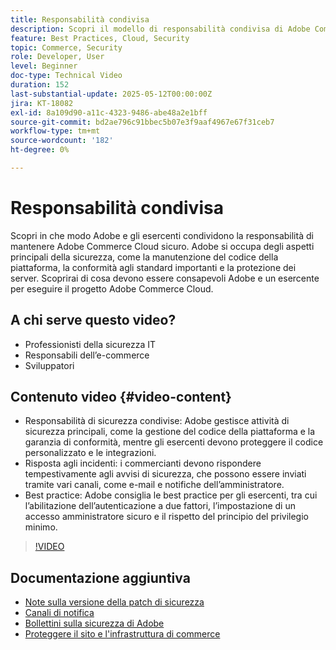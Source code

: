 ```yaml
---
title: Responsabilità condivisa
description: Scopri il modello di responsabilità condivisa di Adobe Commerce per la sicurezza e le operazioni. Scopri i ruoli chiave per Adobe e gli esercenti.
feature: Best Practices, Cloud, Security
topic: Commerce, Security
role: Developer, User
level: Beginner
doc-type: Technical Video
duration: 152
last-substantial-update: 2025-05-12T00:00:00Z
jira: KT-18082
exl-id: 8a109d90-a11c-4323-9486-abe48a2e1bff
source-git-commit: bd2ae796c91bbec5b07e3f9aaf4967e67f31ceb7
workflow-type: tm+mt
source-wordcount: '182'
ht-degree: 0%

---
```


# Responsabilità condivisa

Scopri in che modo Adobe e gli esercenti condividono la responsabilità di mantenere Adobe Commerce Cloud sicuro. Adobe si occupa degli aspetti principali della sicurezza, come la manutenzione del codice della piattaforma, la conformità agli standard importanti e la protezione dei server. Scoprirai di cosa devono essere consapevoli Adobe e un esercente per eseguire il progetto Adobe Commerce Cloud.

## A chi serve questo video?

* Professionisti della sicurezza IT
* Responsabili dell’e-commerce
* Sviluppatori

## Contenuto video {#video-content}

* Responsabilità di sicurezza condivise: Adobe gestisce attività di sicurezza principali, come la gestione del codice della piattaforma e la garanzia di conformità, mentre gli esercenti devono proteggere il codice personalizzato e le integrazioni.
* Risposta agli incidenti: i commercianti devono rispondere tempestivamente agli avvisi di sicurezza, che possono essere inviati tramite vari canali, come e-mail e notifiche dell’amministratore.
* Best practice: Adobe consiglia le best practice per gli esercenti, tra cui l’abilitazione dell’autenticazione a due fattori, l’impostazione di un accesso amministratore sicuro e il rispetto del principio del privilegio minimo.

>[!VIDEO](https://video.tv.adobe.com/v/3458392/?learn=on&enablevpops)

## Documentazione aggiuntiva

* [Note sulla versione della patch di sicurezza](https://experienceleague.adobe.com/it/docs/commerce-operations/release/notes/security-patches/overview)
* [Canali di notifica](https://business.adobe.com/blog/introducing-enhanced-security-patch-deployment-and-communications-in-adobe-commerce#proactive-communication--keeping-customers-informed)
* [Bollettini sulla sicurezza di Adobe](https://helpx.adobe.com/search.html?q=security%2520updates%2520commerce&amp;context=https%253A%252F%252Fhelpx.adobe.com%252Fsupport.html)
* [Proteggere il sito e l&#39;infrastruttura di commerce](https://experienceleague.adobe.com/it/docs/commerce-operations/implementation-playbook/best-practices/launch/security-best-practices)
